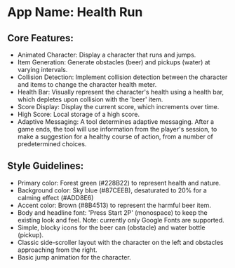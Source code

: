 # **App Name**: Health Run

## Core Features:

- Animated Character: Display a character that runs and jumps.
- Item Generation: Generate obstacles (beer) and pickups (water) at varying intervals.
- Collision Detection: Implement collision detection between the character and items to change the character health meter.
- Health Bar: Visually represent the character's health using a health bar, which depletes upon collision with the 'beer' item.
- Score Display: Display the current score, which increments over time.
- High Score: Local storage of a high score.
- Adaptive Messaging: A tool determines adaptive messaging. After a game ends, the tool will use information from the player's session, to make a suggestion for a healthy course of action, from a number of predetermined choices.

## Style Guidelines:

- Primary color: Forest green (#228B22) to represent health and nature.
- Background color: Sky blue (#87CEEB), desaturated to 20% for a calming effect (#ADD8E6)
- Accent color: Brown (#8B4513) to represent the harmful beer item.
- Body and headline font: 'Press Start 2P' (monospace) to keep the existing look and feel. Note: currently only Google Fonts are supported.
- Simple, blocky icons for the beer can (obstacle) and water bottle (pickup).
- Classic side-scroller layout with the character on the left and obstacles approaching from the right.
- Basic jump animation for the character.